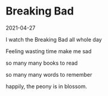 # Breaking Bad

2021-04-27

I watch the Breaking Bad all whole day

Feeling wasting time make me sad

so many many books to read

so many many words to remember

happily, the peony is in blossom.

